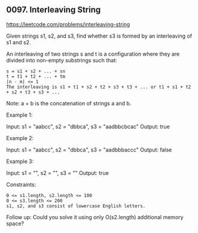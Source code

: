 ## 0097. Interleaving String

https://leetcode.com/problems/interleaving-string

Given strings s1, s2, and s3, find whether s3 is formed by an interleaving of s1 and s2.

An interleaving of two strings s and t is a configuration where they are divided into non-empty substrings such that:

    s = s1 + s2 + ... + sn
    t = t1 + t2 + ... + tm
    |n - m| <= 1
    The interleaving is s1 + t1 + s2 + t2 + s3 + t3 + ... or t1 + s1 + t2 + s2 + t3 + s3 + ...

Note: a + b is the concatenation of strings a and b.

Example 1:

Input: s1 = "aabcc", s2 = "dbbca", s3 = "aadbbcbcac"
Output: true

Example 2:

Input: s1 = "aabcc", s2 = "dbbca", s3 = "aadbbbaccc"
Output: false

Example 3:

Input: s1 = "", s2 = "", s3 = ""
Output: true

Constraints:

    0 <= s1.length, s2.length <= 100
    0 <= s3.length <= 200
    s1, s2, and s3 consist of lowercase English letters.

Follow up: Could you solve it using only O(s2.length) additional memory space?
